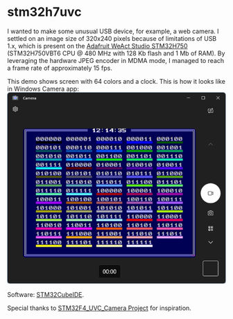 # stm32h7uvc

I wanted to make some unusual USB device, for example, a web camera. I settled on an image size of 320x240 pixels because of limitations of USB 1.x, which is present on the [Adafruit WeAct Studio STM32H750](https://www.adafruit.com/product/5032) (STM32H750VBT6 CPU @ 480 MHz with 128 Kb flash and 1 Mb of RAM). By leveraging the hardware JPEG encoder in MDMA mode, I managed to reach a frame rate of approximately 15 fps.

This demo shows screen with 64 colors and a clock. This is how it looks like in Windows Camera app:
![Screenshot](https://raw.githubusercontent.com/abelykh0/stm32h7uvc/refs/heads/main/doc/Camera.png)

Software: [STM32CubeIDE](https://www.st.com/en/development-tools/stm32cubeide.html).

Special thanks to [STM32F4_UVC_Camera Project](https://github.com/iliasam/STM32F4_UVC_Camera) for inspiration.
